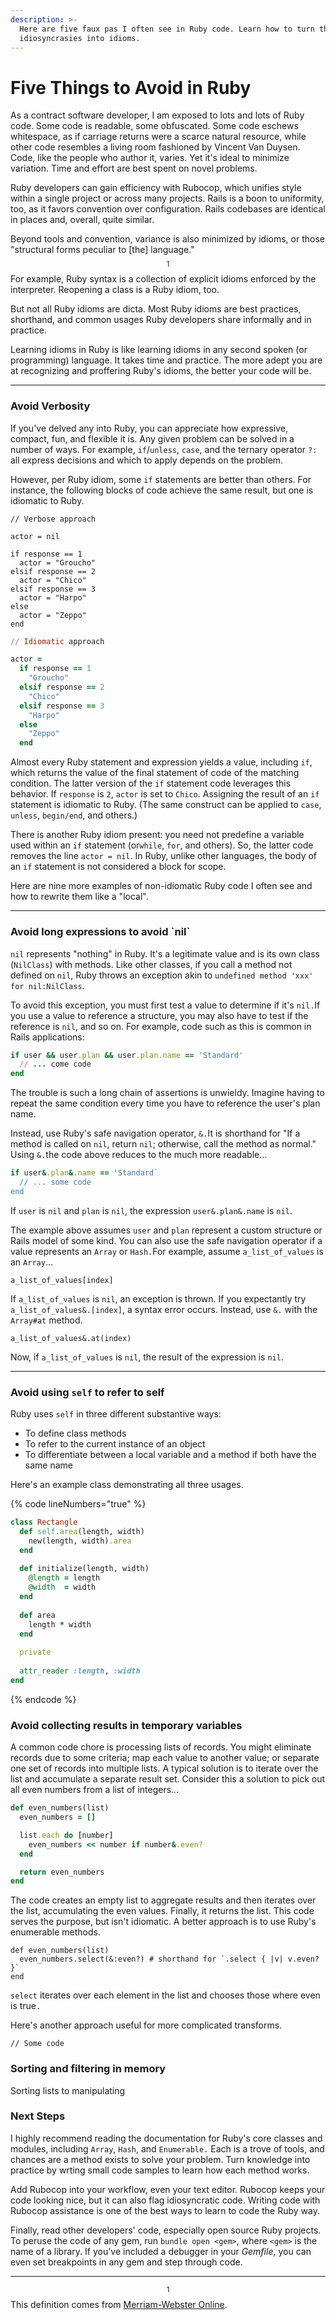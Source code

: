 ```yaml
---
description: >-
  Here are five faux pas I often see in Ruby code. Learn how to turn these
  idiosyncrasies into idioms.
---
```


# Five Things to Avoid in Ruby

As a contract software developer, I am exposed to lots and lots of Ruby code. Some code is readable, some obfuscated. Some code eschews whitespace, as if carriage returns were a scarce natural resource, while other code resembles a living room fashioned by Vincent Van Duysen. Code, like the people who author it, varies. Yet it's ideal to minimize variation. Time and effort are best spent on novel problems.&#x20;

Ruby developers can gain efficiency with Rubocop, which unifies style within a single project or across many projects. Rails is a boon to uniformity, too, as it favors convention over configuration. Rails codebases are identical in places and, overall, quite similar. &#x20;

Beyond tools and convention, variance is also minimized by idioms, or those "structural forms peculiar to \[the] language."$$^1$$ For example, Ruby syntax is a collection of explicit idioms enforced by the interpreter. Reopening a class is a Ruby idiom, too.&#x20;

But not all Ruby idioms are dicta. Most Ruby idioms are best practices, shorthand, and common usages Ruby developers share informally and in practice.  &#x20;

Learning idioms in Ruby is like learning idioms in any second spoken (or programming) language. It takes time and practice.  The more adept you are at recognizing and proffering Ruby's idioms, the better your code will be. &#x20;

***

### Avoid Verbosity

If you've delved any into Ruby, you can appreciate how expressive, compact, fun, and flexible it is. Any given problem can be solved in a number of ways. For example, `if`/`unless`, `case`, and the ternary operator `?:` all express decisions and which to apply depends on the problem.&#x20;

However, per Ruby idiom, some `if` statements are better than others. For instance, the following blocks of code achieve the same result, but one is idiomatic to Ruby. &#x20;

```
// Verbose approach

actor = nil 

if response == 1
  actor = "Groucho"
elsif response == 2 
  actor = "Chico" 
elsif response == 3 
  actor = "Harpo"
else
  actor = "Zeppo" 
end 
```

```ruby
// Idiomatic approach

actor = 
  if response == 1
    "Groucho"
  elsif response == 2 
    "Chico" 
  elsif response == 3 
    "Harpo"
  else
    "Zeppo" 
  end 
```

Almost every Ruby statement and expression yields a value, including `if`, which returns the value of the final statement of code of the matching condition. The latter version of the `if` statement code leverages this behavior. If `response` is `2`, `actor` is set to `Chico`. Assigning the result of an `if` statement is idiomatic to Ruby. (The same construct can be applied to `case`, `unless`, `begin/end`, and others.)&#x20;

There is another Ruby idiom present: you need not predefine a variable used within an `if` statement (or`while`,  `for`, and others). So, the latter code removes the line `actor = nil`. In Ruby, unlike other languages, the body of  an `if` statement is not considered a block for scope.&#x20;

Here are nine more examples of non-idiomatic Ruby code I often see and how to rewrite them like a "local".&#x20;

***

### Avoid long expressions to avoid \`nil\`

`nil` represents "nothing" in Ruby. It's a legitimate value and is its own class (`NilClass`) with methods. Like other classes, if you call a method not defined on `nil`, Ruby throws an exception akin to `undefined method 'xxx' for nil:NilClass`.&#x20;

To avoid this exception, you must first test a value to determine if it's `nil.`If you use a value to reference a structure, you may also have to test if the reference is `nil`, and so on. For example, code such as this is common in Rails applications:

```ruby
if user && user.plan && user.plan.name == 'Standard'
  // ... come code
end 
```

The trouble is such a long chain of assertions is unwieldy. Imagine having to repeat the same condition every time you have to reference the user's plan name.&#x20;

Instead, use Ruby's safe navigation operator, `&.`It is shorthand for "If a method is called on `nil`, return `nil`; otherwise, call the method as normal."  Using `&.`the code above reduces to the much more readable...

```ruby
if user&.plan&.name == 'Standard`
  // ... some code
end
```

If `user` is `nil` and `plan` is `nil`, the expression `user&.plan&.name` is `nil`. &#x20;

The example above assumes `user` and `plan` represent a custom structure or Rails model of some kind. You can also use the safe navigation operator if a value  represents an `Array` or `Hash.`For example, assume `a_list_of_values` is an `Array`...&#x20;

```
a_list_of_values[index]
```

If `a_list_of_values` is `nil`, an exception is thrown. If you expectantly try `a_list_of_values&.[index]`, a syntax error occurs. Instead, use `&.` with the `Array#at` method.&#x20;

```
a_list_of_values&.at(index)
```

Now, if `a_list_of_values` is `nil`, the result of the expression is `nil`.&#x20;

***

### Avoid using `self` to refer to self

Ruby uses `self` in three different substantive ways:

* To define class methods
* To refer to the current instance of an object&#x20;
* To differentiate between a local variable and a method if both have the same name&#x20;

Here's an example class demonstrating all three usages.&#x20;

{% code lineNumbers="true" %}
```ruby
class Rectangle 
  def self.area(length, width)
    new(length, width).area
  end 
  
  def initialize(length, width)
    @length = length 
    @width  = width
  end 
  
  def area 
    length * width
  end 
  
  private 
  
  attr_reader :length, :width
end 
```
{% endcode %}

### Avoid collecting results in temporary variables

A common code chore is processing lists of records. You might eliminate records due to some criteria; map each value to another value; or separate one set of records into multiple lists. A typical solution is to iterate over the list and accumulate a separate result set. Consider this a solution to pick out all even numbers from a list of integers...

```ruby
def even_numbers(list)
  even_numbers = [] 

  list.each do [number]
    even_numbers << number if number&.even?
  end

  return even_numbers
end
```

The code creates an empty list to aggregate results and then iterates over the list, accumulating the even values. Finally, it returns the list. This code serves the purpose, but isn't idiomatic. A better approach is to use Ruby's enumerable methods.&#x20;

```
def even_numbers(list)
  even_numbers.select(&:even?) # shorthand for `.select { |v| v.even? }`
end 
```

`select` iterates over each element in the list and chooses those where even is true`.`

Here's another approach useful for more complicated transforms.&#x20;

```
// Some code
```

### Sorting and filtering in memory

Sorting  lists to manipulating

### Next Steps

I highly recommend reading the documentation for Ruby's core classes and modules, including `Array`, `Hash`, and `Enumerable.` Each is a trove of tools, and chances are a method exists to  solve your problem. Turn knowledge into practice by wrting small code samples to learn how each method works. &#x20;

Add Rubocop into your workflow, even your text editor. Rubocop keeps your code looking nice, but it can also flag idiosyncratic code. Writing code with Rubocop assistance is one of the best ways to learn to code the Ruby way.&#x20;

Finally, read other developers' code, especially open source Ruby projects. To peruse the code of any gem, run `bundle open <gem>`, where `<gem>` is the name of a library. If you've included a debugger in your _Gemfile_, you can even set breakpoints in any gem and step through code.&#x20;

***

&#x20;$$^1$$This definition comes from [Merriam-Webster Online](https://www.merriam-webster.com/dictionary/idiom).&#x20;

